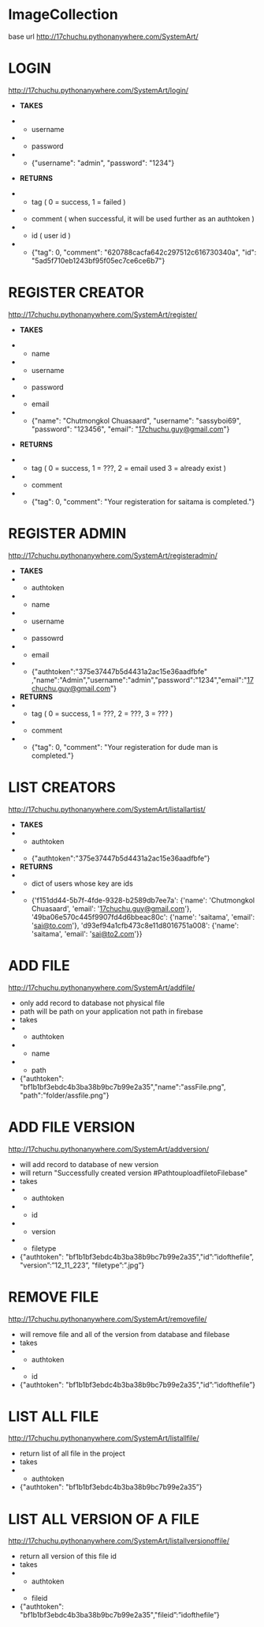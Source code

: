 # ImageCollection

base url
http://17chuchu.pythonanywhere.com/SystemArt/

# LOGIN
http://17chuchu.pythonanywhere.com/SystemArt/login/
- **TAKES**
- - username
- - password
- - {"username": "admin", "password": "1234"}

- **RETURNS**
- - tag ( 0 = success, 1 = failed )
- - comment ( when successful, it will be used further as an authtoken )
- - id ( user id )
- - {"tag": 0, "comment": "620788cacfa642c297512c616730340a", "id": "5ad5f710eb1243bf95f05ec7ce6ce6b7"}

# REGISTER CREATOR
http://17chuchu.pythonanywhere.com/SystemArt/register/
- **TAKES**
- - name
- - username
- - password
- - email
- - {"name": "Chutmongkol Chuasaard", "username": "sassyboi69", "password": "123456", "email": "17chuchu.guy@gmail.com"}

- **RETURNS**
- - tag ( 0 = success, 1 = ???, 2 = email used 3 = already exist )
- - comment
- - {"tag": 0, "comment": "Your registeration for saitama is completed."}

# REGISTER ADMIN
http://17chuchu.pythonanywhere.com/SystemArt/registeradmin/
- **TAKES**
- - authtoken
- - name
- - username
- - passowrd
- - email
- - {"authtoken":"375e37447b5d4431a2ac15e36aadfbfe" ,"name":"Admin","username":"admin","password":"1234","email":"17chuchu.guy@gmail.com"}
- **RETURNS**
- - tag ( 0 = success, 1 = ???, 2 = ???, 3 = ??? )
- - comment
- - {"tag": 0, "comment": "Your registeration for dude man is completed."}

# LIST CREATORS
http://17chuchu.pythonanywhere.com/SystemArt/listallartist/
- **TAKES**
- - authtoken
- - {"authtoken":"375e37447b5d4431a2ac15e36aadfbfe”}
- **RETURNS**
- - dict of users whose key are ids
- - {'f151dd44-5b7f-4fde-9328-b2589db7ee7a': {'name': 'Chutmongkol Chuasaard', 'email': '17chuchu.guy@gmail.com'}, '49ba06e570c445f9907fd4d6bbeac80c': {'name': 'saitama', 'email': 'sai@to.com'}, 'd93ef94a1cfb473c8e11d8016751a008': {'name': 'saitama', 'email': 'sai@to2.com'}}

# ADD FILE
http://17chuchu.pythonanywhere.com/SystemArt/addfile/
- only add record to database not physical file
- path will be path on your application not path in firebase
- takes
- - authtoken
- - name
- - path
- {"authtoken": "bf1b1bf3ebdc4b3ba38b9bc7b99e2a35","name":"assFile.png", "path":"folder/assfile.png"}

# ADD FILE VERSION
http://17chuchu.pythonanywhere.com/SystemArt/addversion/
- will add record to database of new version
- will return "Successfully created version #PathtouploadfiletoFilebase"
- takes
- - authtoken
- - id
- - version
- - filetype
- {"authtoken": "bf1b1bf3ebdc4b3ba38b9bc7b99e2a35","id”:”idofthefile”, "version”:”12_11_223”, "filetype”:”.jpg”}

# REMOVE FILE
http://17chuchu.pythonanywhere.com/SystemArt/removefile/
- will remove file and all of the version from database and filebase
- takes
- - authtoken
- - id
- {"authtoken": "bf1b1bf3ebdc4b3ba38b9bc7b99e2a35","id”:”idofthefile”}

# LIST ALL FILE
http://17chuchu.pythonanywhere.com/SystemArt/listallfile/
- return list of all file in the project
- takes
- - authtoken
- {"authtoken": "bf1b1bf3ebdc4b3ba38b9bc7b99e2a35”}

# LIST ALL VERSION OF A FILE
http://17chuchu.pythonanywhere.com/SystemArt/listallversionoffile/
- return all version of this file id
- takes
- - authtoken
- - fileid
- {"authtoken": "bf1b1bf3ebdc4b3ba38b9bc7b99e2a35","fileid”:”idofthefile”}